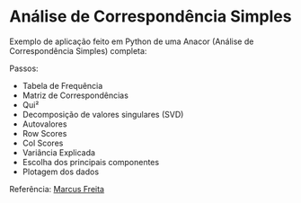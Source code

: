 # Análise de Correspondência Simples

Exemplo de aplicação feito em Python de uma Anacor (Análise de Correspondência Simples) completa:

Passos:

* Tabela de Frequência
* Matriz de Correspondências
* Qui²
* Decomposição de valores singulares (SVD)
* Autovalores
* Row Scores
* Col Scores
* Variância Explicada
* Escolha dos principais componentes
* Plotagem dos dados

Referência: [Marcus Freita](https://github.com/Marcus-V-Freitas/Analise_Correspondencia_Covid)
